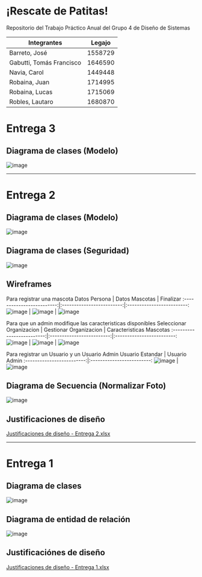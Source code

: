 # ¡Rescate de Patitas!
Repositorio del Trabajo Práctico Anual del Grupo 4 de Diseño de Sistemas 

|       Integrantes      |Legajo |
|------------------------|-------|
|Barreto, José           |1558729|
|Gabutti, Tomás Francisco|1646590|
|Navia, Carol            |1449448|
|Robaina, Juan           |1714995|
|Robaina, Lucas          |1715069|
|Robles, Lautaro         |1680870|

# Entrega 3
## Diagrama de clases (Modelo)
![image](https://drive.google.com/uc?export=view&id=1yjpvc4ACS25JoNDWmrt_H4JNj2CQUeWd)

---

# Entrega 2
## Diagrama de clases (Modelo)
![image](https://drive.google.com/uc?export=view&id=1fo_mu9iIUW6eEvhNTbNSf627I4nh2Zai)

## Diagrama de clases (Seguridad)
![image](https://drive.google.com/uc?export=view&id=1yfefsJn9cYS3vzQJ8nLzjxsxGNTCrH-T)

## Wireframes
Para registrar una mascota
Datos Persona              |  Datos Mascotas           |  Finalizar
:-------------------------:|:-------------------------:|:-------------------------:
![image](https://drive.google.com/uc?export=view&id=1Qxzir-Wo0DVkvsZwFiWv8dgEFInueiIc)  |  ![image](https://drive.google.com/uc?export=view&id=139DOg4myVBcoPYJpvfzqBSV7cAFFpRcY)   |  ![image](https://drive.google.com/uc?export=view&id=107DdGz7MuOQyFFz5z1zlkDb10QK0ct0w)

Para que un admin modifique las caracteristicas disponibles
Seleccionar Organizacion   |  Gestionar Organizacion   |  Caracteristicas Mascotas
:-------------------------:|:-------------------------:|:-------------------------:
![image](https://drive.google.com/uc?export=view&id=1jPdr9oPjlolZbia8bPrWWiiXrcknBgCE)  |  ![image](https://drive.google.com/uc?export=view&id=1dH8dtVUzY_YrYBMDHiFSaZKtlPUHmTCf)   |  ![image](https://drive.google.com/uc?export=view&id=1ePDLe1tt7NmQp9T_rqmpKAFEClKnbgnc)

Para registrar un Usuario y un Usuario Admin
Usuario Estandar           |  Usuario Admin 
:-------------------------:|:-------------------------:
![image](https://drive.google.com/uc?export=view&id=1XkHdSLr3Q8LDy7BEwURZWqQwGjQZkqWA)  |  ![image](https://drive.google.com/uc?export=view&id=1Cum7jd8it7T56injV0O-QcVQIT7EMHgR)

## Diagrama de Secuencia (Normalizar Foto)
![image](https://drive.google.com/uc?export=view&id=1acgkCIkryqaXA1HwV6s9Fr5uvngdmcwr)

## Justificaciones de diseño
[Justificaciones de diseño - Entrega 2.xlsx](https://drive.google.com/file/d/1IBQDNF-H-5XP-2v8tV4tBxelqK1QSVDT/view?usp=sharing)

---

# Entrega 1

## Diagrama de clases
![image](https://drive.google.com/uc?export=view&id=1j9gsgdy9woseJP0O-AJH8OexH6CyP1Sk)

## Diagrama de entidad de relación
![image](https://drive.google.com/uc?export=view&id=19v0Nujvz5KdtADwnRtBut00C7nWL56nW)

## Justificaciónes de diseño
[Justificaciones de diseño - Entrega 1.xlsx](https://drive.google.com/file/d/1V0M6hayxDkobNz_sGqOsneOdkOQlNayG/view?usp=sharing)
